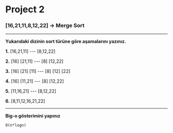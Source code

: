 # Project 2
### [16,21,11,8,12,22] -> Merge Sort
---

**Yukarıdaki dizinin sort türüne göre aşamalarını yazınız.**

**1.** [16,21,11] --- [8,12,22]

**2.** [16] [21,11] --- [8] [12,22]

**3.** [16] [21] [11] --- [8] [12] [22]

**4.** [16] [11,21] --- [8] [12,22]

**5.** [11,16,21] --- [8,12,22]

**6.** [8,11,12,16,21,22]

---

**Big-o gösterimini yapınız** 
```
O(n*logn)
```


